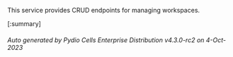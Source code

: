 






This service provides CRUD endpoints for managing workspaces.

[:summary]

###### Auto generated by Pydio Cells Enterprise Distribution v4.3.0-rc2 on 4-Oct-2023
